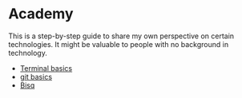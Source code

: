 # Academy

This is a step-by-step guide to share my own perspective on certain technologies. It might be valuable to people with no background in technology.

- [Terminal basics](terminal.md)
- [git basics](git.md)
- [Bisq](Bisq.md)
